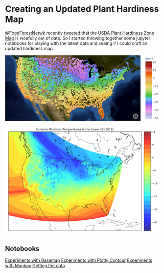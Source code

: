 # Creating an Updated Plant Hardiness Map

[@FoodForestNetwk](https://twitter.com/FoodForestNetwk) recently [tweeted](https://twitter.com/FoodForestNetwk/status/1321995133584318464?s=20) that the [USDA Plant Hardiness Zone Map](https://planthardiness.ars.usda.gov/PHZMWeb/) is woefully out of date. So I started throwing together some jupyter notebooks for playing with the latest data and seeing if I could craft an updated hardiness map.

![](img/emnt_2019_scatter.png)

![](img/emnt_2019.png)

## Notebooks
[Experiments with Basemap](hardiness_basemap.ipynb)
[Experiments with Plotly Contour](hardiness_plotly_contour.ipynb)
[Experiments with Mapbox](hardiness_mapbox_scatter.ipynb)
[Getting the data](grab_data.ipynb)


